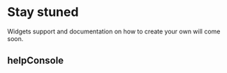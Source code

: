 # Stay stuned
Widgets support and documentation on how to create your own will come soon.


## helpConsole
